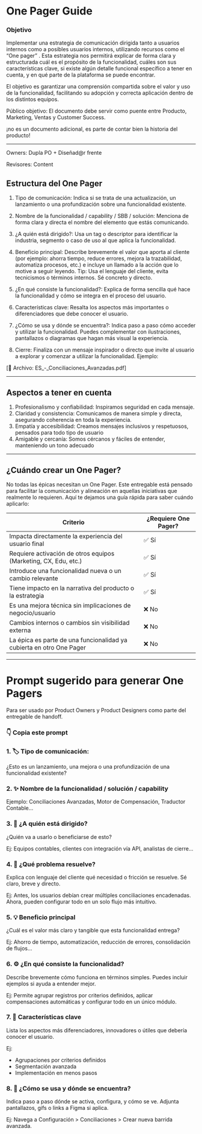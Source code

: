 # One Pager Guide 

### Objetivo

Implementar una estrategia de comunicación dirigida tanto a usuarios internos como a posibles usuarios internos, utilizando recursos como el “One pager” . Esta estrategia nos permitirá explicar de forma clara y estructurada cuál es el propósito de la funcionalidad, cuáles son sus características clave, si existe algún detalle funcional específico a tener en cuenta, y en qué parte de la plataforma se puede encontrar.

El objetivo es garantizar una comprensión compartida sobre el valor y uso de la funcionalidad, facilitando su adopción y correcta aplicación dentro de los distintos equipos.

Público objetivo: El documento debe servir como puente entre Producto, Marketing, Ventas y Customer Success.

¡no es un documento adicional, es parte de contar bien la historia del producto!

---

Owners: Dupla PO + Diseñad@r frente

Revisores: Content

## Estructura del One Pager

1. Tipo de comunicación: Indica si se trata de una actualización, un lanzamiento o una profundización sobre una funcionalidad existente.
1. Nombre de la funcionalidad / capability / SBB / solución: Menciona de forma clara y directa el nombre del elemento que estás comunicando.
1. ¿A quién está dirigido?: Usa un tag o descriptor para identificar la industria, segmento o caso de uso al que aplica la funcionalidad.
1. Beneficio principal: Describe brevemente el valor que aporta al cliente (por ejemplo: ahorra tiempo, reduce errores, mejora la trazabilidad, automatiza procesos, etc.) e incluye un llamado a la acción que lo motive a seguir leyendo.
Tip: Usa el lenguaje del cliente, evita tecnicismos o términos internos. Sé concreto y directo.

1. ¿En qué consiste la funcionalidad?: Explica de forma sencilla qué hace la funcionalidad y cómo se integra en el proceso del usuario.
1. Características clave: Resalta los aspectos más importantes o diferenciadores que debe conocer el usuario.
1. ¿Cómo se usa y dónde se encuentra?: Indica paso a paso cómo acceder y utilizar la funcionalidad. Puedes complementar con ilustraciones, pantallazos o diagramas que hagan más visual la experiencia.
1. Cierre: Finaliza con un mensaje inspirador o directo que invite al usuario a explorar y comenzar a utilizar la funcionalidad.
Ejemplo:

[📎 Archivo: ES_-_Conciliaciones_Avanzadas.pdf]

---

## Aspectos a tener en cuenta

1. Profesionalismo y confiabilidad: Inspiramos seguridad en cada mensaje.
1. Claridad y consistencia: Comunicamos de manera simple y directa, asegurando coherencia en toda la experiencia.
1. Empatía y accesibilidad: Creamos mensajes inclusivos y respetuosos, pensados para todo tipo de usuario
1. Amigable y cercanía: Somos cércanos y fáciles de entender, manteniendo un tono adecuado
---

## ¿Cuándo crear un One Pager?

No todas las épicas necesitan un One Pager. Este entregable está pensado para facilitar la comunicación y alineación en aquellas iniciativas que realmente lo requieren. Aquí te dejamos una guía rápida para saber cuándo aplicarlo:

| Criterio | ¿Requiere One Pager? |
| --- | --- |
| Impacta directamente la experiencia del usuario final | ✅ Sí |
| Requiere activación de otros equipos (Marketing, CX, Edu, etc.) | ✅ Sí |
| Introduce una funcionalidad nueva o un cambio relevante | ✅ Sí |
| Tiene impacto en la narrativa del producto o la estrategia | ✅ Sí |
| Es una mejora técnica sin implicaciones de negocio/usuario | ❌ No |
| Cambios internos o cambios sin visibilidad externa | ❌ No |
| La épica es parte de una funcionalidad ya cubierta en otro One Pager | ❌ No |

---

# Prompt sugerido para generar One Pagers

Para ser usado por Product Owners y Product Designers como parte del entregable de handoff.

### 👇 Copia este prompt

### 1. 🏷 Tipo de comunicación:

¿Esto es un lanzamiento, una mejora o una profundización de una funcionalidad existente?

### 2. ✨ Nombre de la funcionalidad / solución / capability

Ejemplo: Conciliaciones Avanzadas, Motor de Compensación, Traductor Contable...

### 3. 👥 ¿A quién está dirigido?

¿Quién va a usarlo o beneficiarse de esto?

Ej: Equipos contables, clientes con integración vía API, analistas de cierre...

### 4. 🎯 ¿Qué problema resuelve?

Explica con lenguaje del cliente qué necesidad o fricción se resuelve. Sé claro, breve y directo.

Ej: Antes, los usuarios debían crear múltiples conciliaciones encadenadas. Ahora, pueden configurar todo en un solo flujo más intuitivo.

### 5. 💡 Beneficio principal

¿Cuál es el valor más claro y tangible que esta funcionalidad entrega?

Ej: Ahorro de tiempo, automatización, reducción de errores, consolidación de flujos...

### 6. ⚙️ ¿En qué consiste la funcionalidad?

Describe brevemente cómo funciona en términos simples. Puedes incluir ejemplos si ayuda a entender mejor.

Ej: Permite agrupar registros por criterios definidos, aplicar compensaciones automáticas y configurar todo en un único módulo.

### 7. 🧩 Características clave

Lista los aspectos más diferenciadores, innovadores o útiles que debería conocer el usuario.

Ej:

- Agrupaciones por criterios definidos
- Segmentación avanzada
- Implementación en menos pasos
### 8. 🔎 ¿Cómo se usa y dónde se encuentra?

Indica paso a paso dónde se activa, configura, y cómo se ve. Adjunta pantallazos, gifs o links a Figma si aplica.

Ej: Navega a Configuración > Conciliaciones > Crear nueva barrida avanzada.

